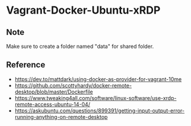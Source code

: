 # Vagrant-Docker-Ubuntu-xRDP
## Note
Make sure to create a folder named "data" for shared folder.
## Reference
- https://dev.to/mattdark/using-docker-as-provider-for-vagrant-10me
- https://github.com/scottyhardy/docker-remote-desktop/blob/master/Dockerfile
- https://www.tweaking4all.com/software/linux-software/use-xrdp-remote-access-ubuntu-14-04/
- https://askubuntu.com/questions/899391/getting-input-output-error-running-anything-on-remote-desktop

